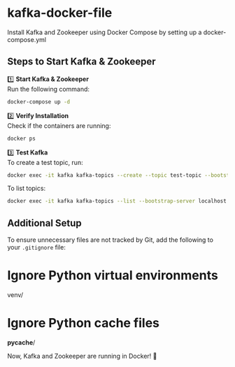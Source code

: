 # kafka-docker-file
Install Kafka and Zookeeper using Docker Compose by setting up a docker-compose.yml

## Steps to Start Kafka & Zookeeper

1️⃣ **Start Kafka & Zookeeper**  
Run the following command:
```sh
docker-compose up -d
```

2️⃣ **Verify Installation**  
Check if the containers are running:
```sh
docker ps
```

3️⃣ **Test Kafka**  
To create a test topic, run:
```sh
docker exec -it kafka kafka-topics --create --topic test-topic --bootstrap-server localhost:9092 --partitions 1 --replication-factor 1
```

To list topics:
```sh
docker exec -it kafka kafka-topics --list --bootstrap-server localhost:9092
```

## Additional Setup

To ensure unnecessary files are not tracked by Git, add the following to your `.gitignore` file:

# Ignore Python virtual environments
venv/

# Ignore Python cache files
__pycache__/

Now, Kafka and Zookeeper are running in Docker! 🚀
